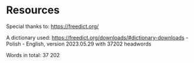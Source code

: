 # Resources

Special thanks to: https://freedict.org/

A dictionary used: https://freedict.org/downloads/#dictionary-downloads - Polish - English, version 2023.05.29 with 37202 headwords

Words in total: 37 202